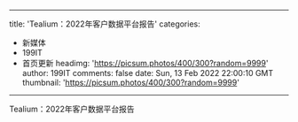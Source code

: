 
---
title: 'Tealium：2022年客户数据平台报告'
categories: 
 - 新媒体
 - 199IT
 - 首页更新
headimg: 'https://picsum.photos/400/300?random=9999'
author: 199IT
comments: false
date: Sun, 13 Feb 2022 22:00:10 GMT
thumbnail: 'https://picsum.photos/400/300?random=9999'
---

<div>   
Tealium：2022年客户数据平台报告  
</div>
            